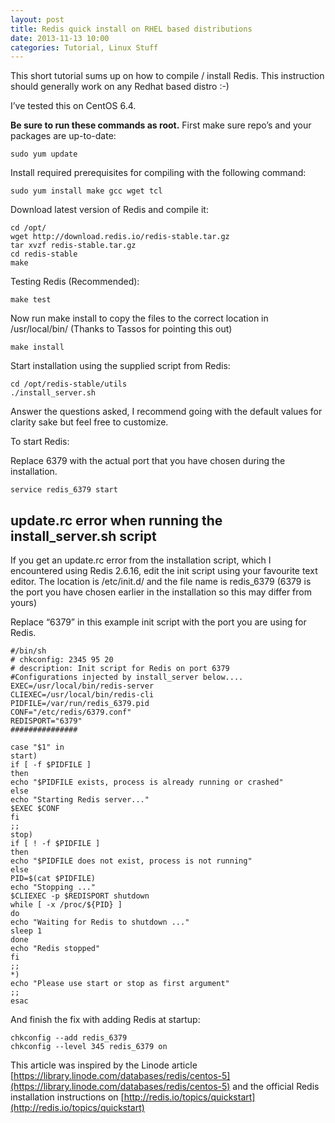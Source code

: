 ```yaml
---
layout: post
title: Redis quick install on RHEL based distributions
date: 2013-11-13 10:00
categories: Tutorial, Linux Stuff
---
```

This short tutorial sums up on how to compile / install Redis.
This instruction should generally work on any Redhat based distro :-)

I’ve tested this on CentOS 6.4.

**Be sure to run these commands as root.**
First make sure repo’s and your packages are up-to-date:

    sudo yum update

Install required prerequisites for compiling with the following command:

    sudo yum install make gcc wget tcl

Download latest version of Redis and compile it:

    cd /opt/
    wget http://download.redis.io/redis-stable.tar.gz
    tar xvzf redis-stable.tar.gz
    cd redis-stable
    make

Testing Redis (Recommended):

    make test

Now run make install to copy the files to the correct location in /usr/local/bin/
(Thanks to Tassos for pointing this out)

    make install

Start installation using the supplied script from Redis:

    cd /opt/redis-stable/utils
    ./install_server.sh

Answer the questions asked, I recommend going with the default values for clarity sake but feel free to customize.

To start Redis:

Replace 6379 with the actual port that you have chosen during the installation.

    service redis_6379 start

update.rc error when running the install_server.sh script
---------------------------------------------------------

If you get an update.rc error from the installation script, which I encountered using Redis 2.6.16, edit the init script using your favourite text editor.
The location is /etc/init.d/ and the file name is redis_6379 (6379 is the port you have chosen earlier in the installation so this may differ from yours)

Replace “6379” in this example init script with the port you are using for Redis.

    #/bin/sh
    # chkconfig: 2345 95 20
    # description: Init script for Redis on port 6379
    #Configurations injected by install_server below....
    EXEC=/usr/local/bin/redis-server
    CLIEXEC=/usr/local/bin/redis-cli
    PIDFILE=/var/run/redis_6379.pid
    CONF="/etc/redis/6379.conf"
    REDISPORT="6379"
    ###############

    case "$1" in
    start)
    if [ -f $PIDFILE ]
    then
    echo "$PIDFILE exists, process is already running or crashed"
    else
    echo "Starting Redis server..."
    $EXEC $CONF
    fi
    ;;
    stop)
    if [ ! -f $PIDFILE ]
    then
    echo "$PIDFILE does not exist, process is not running"
    else
    PID=$(cat $PIDFILE)
    echo "Stopping ..."
    $CLIEXEC -p $REDISPORT shutdown
    while [ -x /proc/${PID} ]
    do
    echo "Waiting for Redis to shutdown ..."
    sleep 1
    done
    echo "Redis stopped"
    fi
    ;;
    *)
    echo "Please use start or stop as first argument"
    ;;
    esac

And finish the fix with adding Redis at startup:

    chkconfig --add redis_6379
    chkconfig --level 345 redis_6379 on

This article was inspired by the Linode article [https://library.linode.com/databases/redis/centos-5](https://library.linode.com/databases/redis/centos-5) and the official Redis installation instructions on [http://redis.io/topics/quickstart](http://redis.io/topics/quickstart)
